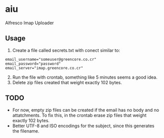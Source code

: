# aiu
Alfresco Imap Uploader

## Usage

1. Create a file called secrets.txt with conect similar to:

```
email_username="someuser@greencore.co.cr"
email_password="password"
email_server="imap.greencore.co.cr"
```

2. Run the file with crontab, something like 5 minutes seems a good idea.
3. Delete zip files created that weight exactly 102 bytes.

## TODO

- For now, empty zip files can be created if the email has no body and no attatchments. To fix this, in the crontab erase zip files that weight exactly 102 bytes.
- Better UTF-8 and ISO encodings for the subject, since this generates the filename.
